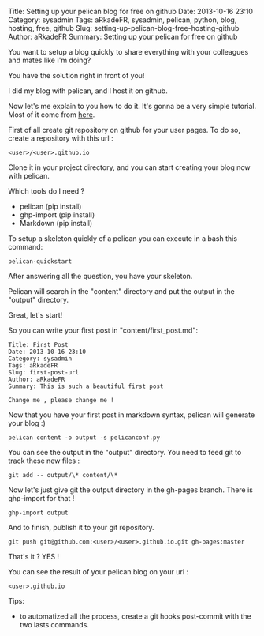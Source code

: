 Title: Setting up your pelican blog for free on github
Date: 2013-10-16 23:10
Category: sysadmin
Tags: aRkadeFR, sysadmin, pelican, python, blog, hosting, free, github
Slug: setting-up-pelican-blog-free-hosting-github
Author: aRkadeFR
Summary: Setting up your pelican for free on github

You want to setup a blog quickly to share everything with your colleagues and
mates like I'm doing?

You have the solution right in front of you!

I did my blog with pelican, and I host it on github.

Now let's me explain to you how to do it. It's gonna be a very simple tutorial.
Most of it come from [here](http://docs.getpelican.com/en/3.3.0/tips.html).

First of all create git repository on github for your user pages. To do so,
create a repository with this url :

    <user>/<user>.github.io

Clone it in your project directory, and you can start creating your blog now with
pelican.

Which tools do I need ?
- pelican (pip install)
- ghp-import (pip install)
- Markdown (pip install)

To setup a skeleton quickly of a pelican you can execute in a bash this command:

    pelican-quickstart

After answering all the question, you have your skeleton.

Pelican will search in the "content" directory and put the output in the "output"
directory.

Great, let's start! 

So you can write your first post in "content/first_post.md":
    
    Title: First Post
    Date: 2013-10-16 23:10
    Category: sysadmin
    Tags: aRkadeFR
    Slug: first-post-url
    Author: aRkadeFR
    Summary: This is such a beautiful first post

    Change me , please change me !

Now that you have your first post in markdown syntax, pelican will generate your
blog :)

    pelican content -o output -s pelicanconf.py

You can see the output in the "output" directory. You need to feed git to track
these new files :

    git add -- output/\* content/\*

Now let's just give git the output directory in the gh-pages branch. There is
ghp-import for that !
    
    ghp-import output

And to finish, publish it to your git repository.

    git push git@github.com:<user>/<user>.github.io.git gh-pages:master

That's it ? YES ! 

You can see the result of your pelican blog on your url :

    <user>.github.io


Tips:
- to automatized all the process, create a git hooks post-commit with the two
  lasts commands.

